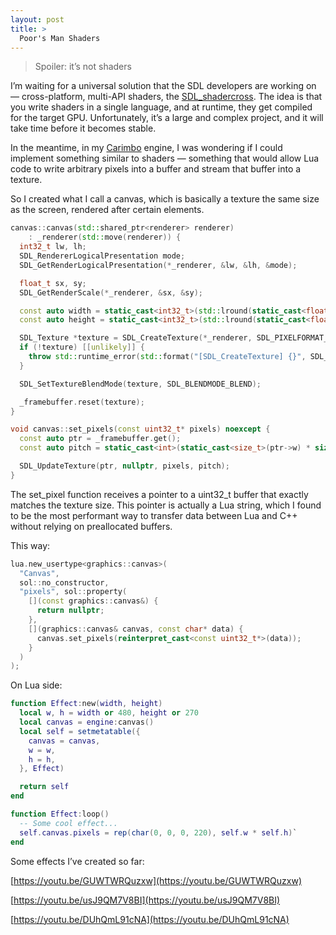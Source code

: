 ```yaml
---
layout: post
title: >
  Poor's Man Shaders
---
```


>Spoiler: it’s not shaders

I’m waiting for a universal solution that the SDL developers are working on — cross-platform, multi-API shaders, the [SDL_shadercross](https://github.com/libsdl-org/SDL_shadercross). The idea is that you write shaders in a single language, and at runtime, they get compiled for the target GPU. Unfortunately, it’s a large and complex project, and it will take time before it becomes stable.

In the meantime, in my [Carimbo](https://github.com/willtobyte/carimbo)  engine, I was wondering if I could implement something similar to shaders — something that would allow Lua code to write arbitrary pixels into a buffer and stream that buffer into a texture.

So I created what I call a canvas, which is basically a texture the same size as the screen, rendered after certain elements.

```cpp
canvas::canvas(std::shared_ptr<renderer> renderer)
    : _renderer(std::move(renderer)) {
  int32_t lw, lh;
  SDL_RendererLogicalPresentation mode;
  SDL_GetRenderLogicalPresentation(*_renderer, &lw, &lh, &mode);

  float_t sx, sy;
  SDL_GetRenderScale(*_renderer, &sx, &sy);

  const auto width = static_cast<int32_t>(std::lround(static_cast<float>(lw) / sx));
  const auto height = static_cast<int32_t>(std::lround(static_cast<float>(lh) / sy));

  SDL_Texture *texture = SDL_CreateTexture(*_renderer, SDL_PIXELFORMAT_ARGB8888, SDL_TEXTUREACCESS_STREAMING, width, height);
  if (!texture) [[unlikely]] {
    throw std::runtime_error(std::format("[SDL_CreateTexture] {}", SDL_GetError()));
  }

  SDL_SetTextureBlendMode(texture, SDL_BLENDMODE_BLEND);

  _framebuffer.reset(texture);
}

void canvas::set_pixels(const uint32_t* pixels) noexcept {
  const auto ptr = _framebuffer.get();
  const auto pitch = static_cast<int>(static_cast<size_t>(ptr->w) * sizeof(uint32_t));

  SDL_UpdateTexture(ptr, nullptr, pixels, pitch);
}
```

The set_pixel function receives a pointer to a uint32_t buffer that exactly matches the texture size. This pointer is actually a Lua string, which I found to be the most performant way to transfer data between Lua and C++ without relying on preallocated buffers.

This way:

```cpp
lua.new_usertype<graphics::canvas>(
  "Canvas",
  sol::no_constructor,
  "pixels", sol::property(
    [](const graphics::canvas&) {
      return nullptr;
    },
    [](graphics::canvas& canvas, const char* data) {
      canvas.set_pixels(reinterpret_cast<const uint32_t*>(data));
    }
  )
);
```

On Lua side:

```lua
function Effect:new(width, height)
  local w, h = width or 480, height or 270
  local canvas = engine:canvas()
  local self = setmetatable({
    canvas = canvas,
    w = w,
    h = h,
  }, Effect)

  return self
end

function Effect:loop()
  -- Some cool effect...
  self.canvas.pixels = rep(char(0, 0, 0, 220), self.w * self.h)`
end

```

Some effects I’ve created so far:

[https://youtu.be/GUWTWRQuzxw](https://youtu.be/GUWTWRQuzxw)

[https://youtu.be/usJ9QM7V8BI](https://youtu.be/usJ9QM7V8BI)

[https://youtu.be/DUhQmL91cNA](https://youtu.be/DUhQmL91cNA)
